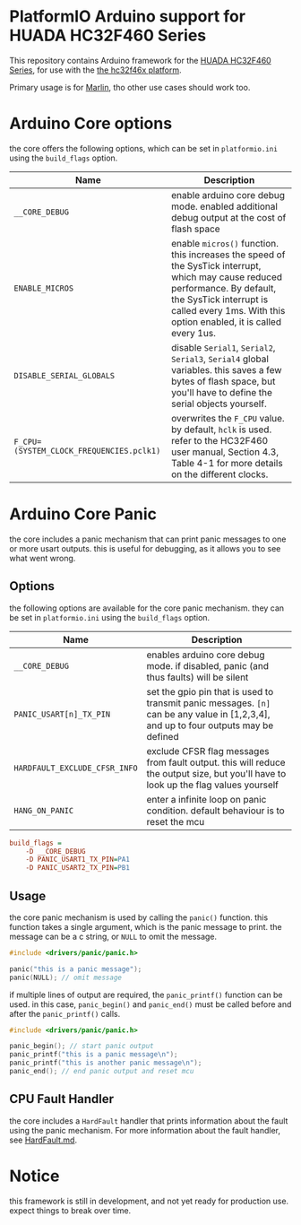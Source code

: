 # PlatformIO Arduino support for HUADA HC32F460 Series

This repository contains Arduino framework for the [HUADA HC32F460 Series](https://www.hdsc.com.cn/Category83-1487), for use with the [the hc32f46x platform](https://github.com/shadow578/platform-hc32f46x).

Primary usage is for [Marlin](https://github.com/shadow578/Marlin-H32), tho other use cases should work too.

# Arduino Core options

the core offers the following options, which can be set in `platformio.ini` using the `build_flags` option.

| Name                                     | Description                                                                                                                                                                                                                  |
| ---------------------------------------- | ---------------------------------------------------------------------------------------------------------------------------------------------------------------------------------------------------------------------------- |
| `__CORE_DEBUG`                           | enable arduino core debug mode. enabled additional debug output at the cost of flash space                                                                                                                                   |
| `ENABLE_MICROS`                          | enable `micros()` function. this increases the speed of the SysTick interrupt, which may cause reduced performance. By default, the SysTick interrupt is called every 1ms. With this option enabled, it is called every 1us. |
| `DISABLE_SERIAL_GLOBALS`                 | disable `Serial1`, `Serial2`, `Serial3`, `Serial4` global variables. this saves a few bytes of flash space, but you'll have to define the serial objects yourself.                                                           |
| `F_CPU=(SYSTEM_CLOCK_FREQUENCIES.pclk1)` | overwrites the `F_CPU` value. by default, `hclk` is used. refer to the HC32F460 user manual, Section 4.3, Table 4-1 for more details on the different clocks.                                                                |

# Arduino Core Panic

the core includes a panic mechanism that can print panic messages to one or more usart outputs. this is useful for debugging, as it allows you to see what went wrong.

## Options

the following options are available for the core panic mechanism. they can be set in `platformio.ini` using the `build_flags` option.

| Name                          | Description                                                                                                                          |
| ----------------------------- | ------------------------------------------------------------------------------------------------------------------------------------ |
| `__CORE_DEBUG`                | enables arduino core debug mode. if disabled, panic (and thus faults) will be silent                                                 |
| `PANIC_USART[n]_TX_PIN`       | set the gpio pin that is used to transmit panic messages. `[n]` can be any value in [1,2,3,4], and up to four outputs may be defined |
| `HARDFAULT_EXCLUDE_CFSR_INFO` | exclude CFSR flag messages from fault output. this will reduce the output size, but you'll have to look up the flag values yourself  |
| `HANG_ON_PANIC`               | enter a infinite loop on panic condition. default behaviour is to reset the mcu                                                      |

```ini
build_flags =
    -D __CORE_DEBUG
    -D PANIC_USART1_TX_PIN=PA1
    -D PANIC_USART2_TX_PIN=PB1
```

## Usage

the core panic mechanism is used by calling the `panic()` function.
this function takes a single argument, which is the panic message to print.
the message can be a c string, or `NULL` to omit the message.

```cpp
#include <drivers/panic/panic.h>

panic("this is a panic message");
panic(NULL); // omit message
```

if multiple lines of output are required, the `panic_printf()` function can be used.
in this case, `panic_begin()` and `panic_end()` must be called before and after the `panic_printf()` calls.

```cpp
#include <drivers/panic/panic.h>

panic_begin(); // start panic output
panic_printf("this is a panic message\n");
panic_printf("this is another panic message\n");
panic_end(); // end panic output and reset mcu
```

## CPU Fault Handler

the core includes a `HardFault` handler that prints information about the fault using the panic mechanism.
For more information about the fault handler, see [HardFault.md](docs/HardFault.md).

# Notice

this framework is still in development, and not yet ready for production use. expect things to break over time.
